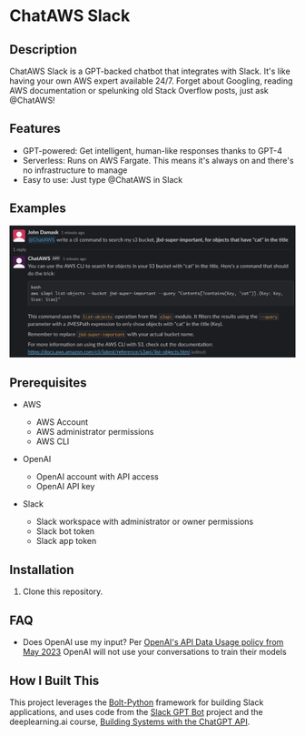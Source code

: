 # ChatAWS Slack

## Description

ChatAWS Slack is a GPT-backed chatbot that integrates with Slack. It's like having your own AWS expert available 24/7. Forget about Googling, reading AWS documentation or spelunking old Stack Overflow posts, just ask @ChatAWS!

## Features

- GPT-powered: Get intelligent, human-like responses thanks to GPT-4
- Serverless: Runs on AWS Fargate. This means it's always on and there's no infrastructure to manage
- Easy to use: Just type @ChatAWS in Slack

## Examples
![CLI commands](/images/s3-search.png)

## Prerequisites

- AWS
    - AWS Account
    - AWS administrator permissions
    - AWS CLI

- OpenAI
    - OpenAI account with API access
    - OpenAI API key

- Slack
    - Slack workspace with administrator or owner permissions
    - Slack bot token
    - Slack app token


## Installation

1. Clone this repository.


## FAQ
- Does OpenAI use my input? Per [OpenAI's API Data Usage policy from May 2023](https://openai.com/policies/api-data-usage-policies) OpenAI will not use your conversations to train their models

## How I Built This
This project leverages the [Bolt-Python](https://slack.dev/bolt-python/tutorial/getting-started) framework for building Slack applications, and uses code from the [Slack GPT Bot](https://github.com/alex000kim/slack-gpt-bot) project and the deeplearning.ai course, [Building Systems with the ChatGPT API](https://learn.deeplearning.ai/chatgpt-building-system/lesson/1/introduction).